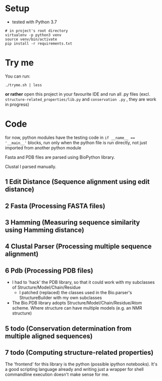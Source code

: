 # Setup
- tested with Python 3.7

```
# in project's root directory
virtualenv -p python3 venv
source venv/bin/activate
pip install -r requirements.txt
```

# Try me
You can run:
```
./tryme.sh | less
```

__or rather__ open this project in your favourite IDE and run all .py files (excl. `structure-related_properties/lib.py` and `conservation
.py`
, they
 are work in progress)
 
# Code

for now, python modules have the testing code in `if __name__ == '__main__'` blocks, run only when the python file is run directly, not
 just imported from another python module
 
Fasta and PDB files are parsed using BioPython library. 

Clustal I parsed manually.
 
## 1 Edit Distance (Sequence alignment using edit distance)

## 2 Fasta (Processing FASTA files)

## 3 Hamming (Measuring sequence similarity using Hamming distance)

## 4 Clustal Parser (Processing multiple sequence alignment)

## 6 Pdb (Processing PDB files)
- I had to 'hack' the PDB library, so that it could work with my subclasses of Structure/Model/Chain/Residue
    - I patched (replaced) the classes used in the Bio.parser's StructureBuilder with my own subclasses
- The Bio.PDB library adopts Structure/Model/Chain/Residue/Atom scheme. Where structure can have multiple models (e.g. an NMR structure)

## 5 todo (Conservation determination from multiple aligned sequences)
## 7 todo (Computing structure-related properties)


The 'frontend' for this library is the python (possible ipython notebooks). It's a good scripting language already and writing just a
 wrapper for shell commandline execution doesn't make sense for me.